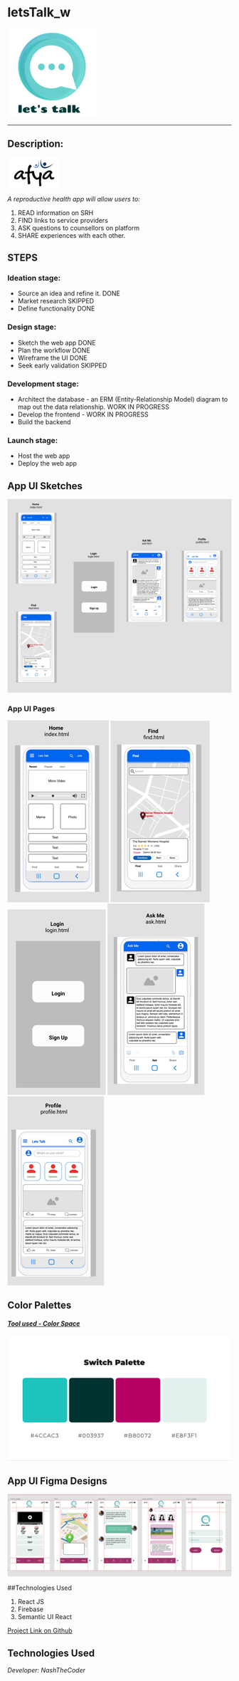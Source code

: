 # letsTalk_w


![Let's Talk](public/images/lets_talk_logo.png)

___

## Description: 
![afya](public/images/afya_logo.png)

*A reproductive health app will allow users to:*
1. READ information on SRH 
2. FIND links to service providers
3. ASK questions to counsellors on platform
4. SHARE experiences with each other.

## STEPS

### Ideation stage:
* Source an idea and refine it. DONE
* Market research SKIPPED
* Define functionality DONE

### Design stage:
* Sketch the web app DONE
* Plan the workflow DONE
* Wireframe the UI DONE
* Seek early validation SKIPPED

### Development stage: 
* Architect the database - an ERM (Entity-Relationship Model) 
diagram to map out the data relationship. WORK IN PROGRESS 
* Develop the frontend - WORK IN PROGRESS 
* Build the backend

### Launch stage:
* Host the web app
* Deploy the web app

## App UI Sketches
![App UI Overview](public/images/lets_talk_ui.png)

### App UI Pages
![Homepage](public/images/home_page.jpg)
![Find page](public/images/find_page.jpg)
![Login/SignUp page ](public/images/login_page.jpg)
![Ask me page](public/images/ask_me.jpg)
![User profile page](public/images/user_profile.jpg)

## Color Palettes 
#### *[Tool used - Color Space](https://mycolor.space/)*
![App Colors - Lets Talk](public/images/lt_colors_scheme2.png)


## App UI Figma Designs 
![Final UI](public/images/letstalk_final_UI.png)

##Technologies Used
1. React JS 
2. Firebase
3. Semantic UI React


[Project Link on Github](https://github.com/users/nashthecoder/projects/2)
## Technologies Used


*Developer: NashTheCoder*
